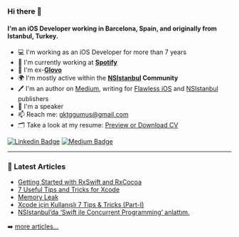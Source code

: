 ### Hi there 👋

#### I'm an iOS Developer working in Barcelona, Spain, and originally from Istanbul, Turkey.

- 💻 I'm working as an iOS Developer for more than 7 years
- 🏢 I'm currently working at **[Spotify](https://www.spotify.com/)**
- 🏢 I'm ex-**[Glovo](https://glovoapp.com/)**
- 🌍 I'm mostly active within the **[NSIstanbul](http://nsistanbul.com/) Community**
- 🖊️ I'm an author on [Medium](https://medium.com/@goktuggumus), writing for [Flawless iOS](https://medium.com/flawless-app-stories) and [NSIstanbul](https://medium.com/nsistanbul) publishers
- 🎤 I'm a speaker
- 📫 Reach me: [gktggumus@gmail.com](mailto:gktggumus@gmail.com)
- 🗂️ Take a look at my resume: [Preview or Download CV](http://cv.goktuggumus.com/)

[![Linkedin Badge](https://img.shields.io/badge/-goktuggumus-blue?style=flat-square&logo=Linkedin&logoColor=white&link=https://www.linkedin.com/in/goktuggumus/)](https://www.linkedin.com/in/goktuggumus/)
[![Medium Badge](https://img.shields.io/badge/-@goktuggumus-03a57a?style=flat-square&labelColor=000000&logo=Medium&link=https://medium.com/@goktuggumus/)](https://medium.com/@goktuggumus)

---

### 📕 Latest Articles

<!-- BLOG-POST-LIST:START -->
- [Getting Started with RxSwift and RxCocoa](https://medium.com/flawless-app-stories/getting-started-with-rxswift-and-rxcocoa-5534cf2902b7?source=rss-71203ef516f0------2)
- [7 Useful Tips and Tricks for Xcode](https://medium.com/flawless-app-stories/7-useful-tips-and-tricks-for-xcode-52182ac1dfa1?source=rss-71203ef516f0------2)
- [Memory Leak](https://medium.com/nsistanbul/memory-leak-91bbc2d1920e?source=rss-71203ef516f0------2)
- [Xcode için Kullanışlı 7 Tips & Tricks (Part-I)](https://medium.com/nsistanbul/xcode-tips-and-tricks-part-1-46ee83fb77c3?source=rss-71203ef516f0------2)
- [NSIstanbul’da ‘Swift ile Concurrent Programming’ anlattım.](https://medium.com/nsistanbul/nsistanbulda-swift-ile-concurrent-programming-anlatt%C4%B1m-7faa6069f318?source=rss-71203ef516f0------2)
<!-- BLOG-POST-LIST:END -->

➡️ [more articles...](https://medium.com/@goktuggumus)
